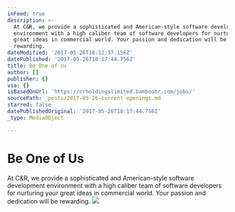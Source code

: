```yaml
---
inFeed: true
description: >-
  At C&R, we provide a sophisticated and American-style software development
  environment with a high caliber team of software developers for nurturing your
  great ideas in commercial world. Your passion and dedication will be
  rewarding.
dateModified: '2017-05-26T18:12:37.156Z'
datePublished: '2017-05-26T18:17:44.756Z'
title: Be One of Us
author: []
publisher: {}
via: {}
isBasedOnUrl: 'https://crholdingslimited.bamboohr.com/jobs/'
sourcePath: _posts/2017-05-26-current-openings.md
starred: false
datePublishedOriginal: '2017-05-26T18:17:44.756Z'
_type: MediaObject

---
```

# Be One of Us

At C&R, we provide a sophisticated and American-style software development environment with a high caliber team of software developers for nurturing your great ideas in commercial world. Your passion and dedication will be rewarding.
![](https://the-grid-user-content.s3-us-west-2.amazonaws.com/28ae5e67-b55c-4c96-b20e-a10d00db2c6f.jpg)
